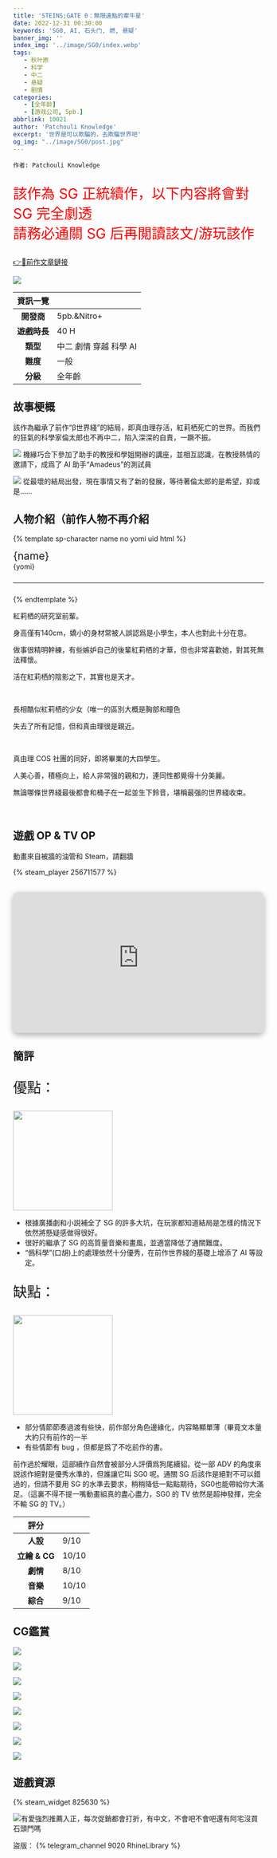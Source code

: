 ```yaml
---
title: 'STEINS;GATE 0：無限遠點的牽牛星'
date: 2022-12-31 00:30:00
keywords: 'SG0, AI, 石头门, 燃, 悬疑'
banner_img: ''
index_img: '../image/SG0/index.webp'
tags:
   - 秋叶原
   - 科学
   - 中二
   - 悬疑
   - 剧情
categories:
   - [全年龄]
   - [游戏公司, 5pb.]
abbrlink: 10021
author: 'Patchouli Knowledge'
excerpt: '世界是可以欺騙的，去欺騙世界吧'
og_img: "../image/SG0/post.jpg"
---
```


`作者: Patchouli Knowledge`

<style>
.heimu {
    display: inline-block;
    background-color: #25252533;
    color: transparent;
    text-shadow: none;
    border-radius: 8px;
    padding: 4px 8px;
    transition: all ease .2s;
}
.heimu:hover, .heimu:active,
.heimu:hover .heimu, .heimu:active .heimu {
    color: white !important;
}
.heimu:hover a, a:hover .heimu,
.heimu:active a, a:active .heimu {
    color: lightblue !important;
}
.heimu:hover .new, .heimu .new:hover, .new:hover .heimu,
.heimu:active .new, .heimu .new:active, .new:active .heimu {
    color: #BA0000 !important;
}
</style>



<p class="text-center" style="font-size: 200%">
  <span style="color:red;"   >該作為 SG 正統續作，以下内容將會對 SG 完全劇透</span><br>
  <span style="color:red;"   >請務必通關 SG 后再閲讀該文/游玩該作</span><br>
</p>

[👉🔗前作文章鏈接](/article/10020)

![](../image/SG0/post.jpg)

| 資訊一覽     |                  |
|:--------:|:---------------- |
| **開發商**  | 5pb.&Nitro+ |
| **遊戲時長** | 40 H          |
| **類型**   | 中二 劇情 穿越 科學 AI     |
| **難度**   | 一般            |
| **分級**   | 全年齡             |

## 故事梗概

該作為繼承了前作“β世界綫”的結局，即真由理存活，紅莉栖死亡的世界。而我們的狂氣的科學家倫太郎也不再中二，陷入深深的自責，一蹶不振。

![](../image/SG0/01.webp)
機緣巧合下參加了助手的教授和學姐開辦的講座，並相互認識，在教授熱情的邀請下，成爲了 AI 助手“Amadeus”的測試員

![](../image/SG0/02.webp)
從最壞的結局出發，現在事情又有了新的發展，等待著倫太郎的是希望，抑或是……
## 人物介紹（前作人物不再介紹

<style>
  .charname {
    font-size: 150%;
  }
  .namearea hr {
    margin: 1.5rem 0;
  }
  .sp-character img, .img-shade {
    filter: drop-shadow(0 0 6px #000c);
  }
  .sp-character {
    border-radius: 20px;
    overflow: hidden;
    box-shadow: 0 5px 11px 0 rgb(0 0 0 / 18%), 0 4px 15px 0 rgb(0 0 0 / 15%);

    /*-webkit-backdrop-filter: blur(1px);
    backdrop-filter: blur(1px);
    
    background-color: var(--chara-card-color);*/
    
    background-color: transparent;
    background-image: var(--this-bg);
    background-position: center;
    background-repeat: no-repeat;
    background-size: cover;

  }
  .sp-character .char-overlay {
    background-color: var(--chara-card-color);
    min-height: 450px;
    background-image: var(--right-bg);
    background-repeat: no-repeat;
    background-position: top 0px right calc(0px);
    background-size: 300px;

    margin: 0;
    padding: 0;
  }
  :root { /* 配色 */
    --chara-card-color: #ffffffcf;
  }
  [data-user-color-scheme='dark'] {
    --chara-card-color: #1a1a1aa6;
  }
  @media screen and (max-width: 800px) {
    .namearea hr {
      margin: 1rem 0;
    }
    .pc-left {
      -webkit-backdrop-filter: blur(3px);
      backdrop-filter: blur(3px);
      
      background: var(--chara-card-color);
      transition: opacity 0.3s;
    }
    .pc-left.touch {
      opacity: 0.1;
    }
    .sp-character {
     /*background: unset;*/
      /*-webkit-backdrop-filter: unset;
    backdrop-filter: unset;*/
    }
    .sp-character .char-overlay {
      min-height: 450px;
      background-size: contain;
      background-position: top 150px right 0px;
    }
    :root { /* 配色 */
      --chara-card-color: #ffffff87;
    }
    [data-user-color-scheme='dark'] {
      --chara-card-color: #1a1a1aa6;
    }
  }
</style>

{% template sp-character name no yomi uid html %}
<div class={`row sp-character ${uid}`} style={`--this-bg: url(../image/SG0/chars/bk.webp)`}>
  <div class="col-12 char-overlay row" style={`--right-bg: url(../image/SG0/chars/${no}.png)`}>
    <div class="pc-left col-12 col-md-8">
      <div class="namearea col-12 pt-2">
        <div class="charname font-serif font-weight-bold font-italic">
          {name}
        </div>
        <div class="yomi font-italic">
          {yomi}
        </div>
        <hr />
      </div>
      <div class="infoarea col-12" html={html}>
      </div>  
    </div>
  </div>  
</div>
{% endtemplate %}

<sp-character no=0 name="LabMem No.009:比屋定 真帆" yomi="CV: 矢作 紗友裏" uid="a">
  <p>
    紅莉栖的研究室前輩。<br>
  </p>
  <p>
    身高僅有140cm，嬌小的身材常被人誤認爲是小學生，本人也對此十分在意。<br>
  </p>
  <p>
    做事很精明幹練，有些嫉妒自己的後輩紅莉栖的才華，但也非常喜歡她，對其死無法釋懷。
  </p>
  <p>
    活在紅莉栖的陰影之下，其實也是天才。
  </p>
</sp-character>
<br>

<sp-character no=1 name="LabMem No.010:椎名 篝" yomi="CV: 潘 惠美" uid="a">
  <p>
    長相酷似紅莉栖的少女（唯一的區別大概是胸部和瞳色<br>
  </p>	
  <p>
    失去了所有記憶，但和真由理很是親近。<br>
  </p>
</sp-character>
<br>

<sp-character no=2 name="LabMem No.011:阿万音 由季" yomi="CV: 田村 由香里" uid="a">
  <p>
    真由理 COS 社團的同好，即將畢業的大四學生。<br>
  </p>
  <p>
    人美心善，積極向上，給人非常强的親和力，連同性都覺得十分美麗。<br>
  </p>
  <p>
    無論哪條世界綫最後都會和桶子在一起並生下鈴音，堪稱最强的世界綫收束。
  </p>
</sp-character>
<br>


## 遊戲 OP & TV OP

動畫來自被牆的油管和 Steam，請翻牆

{% steam_player 256711577 %}

<br>

<style>
  #y2b {
    box-shadow: 0 5px 11px 0 rgb(0 0 0 / 18%), 0 4px 15px 0 rgb(0 0 0 / 15%);
    border-radius: 10px;
    aspect-ratio: 16 / 9;
    /*height: 100%;*/
    width: 100%;
    background-color: transparent;
    background-image: url('../image/mona-loading.webp');
    background-size: 700px;
    background-repeat: no-repeat;
    background-position: center
  }
</style>
<iframe id='y2b' loading="lazy" src="https://www.youtube-nocookie.com/embed/9CUbbXTVZdw" title="YouTube video player" frameborder="0" allow="encrypted-media; picture-in-picture" allowfullscreen></iframe>

## 簡評


<div class="row align-items-center">
  <p class="col" style="font-size:200%;">優點：</p>
  <img class="align-right ml-auto bg-transparent" width="200px" src="../image/Atri/yes.webp" alt=""></img>
</div>

 * 根據廣播劇和小説補全了 SG 的許多大坑，在玩家都知道結局是怎樣的情況下依然將懸疑感做得很好。
 * 很好的繼承了 SG 的高質量音樂和畫風，並適當降低了通關難度。
 * “僞科學”(口胡)上的處理依然十分優秀，在前作世界綫的基礎上增添了 AI 等設定。
 
<div class="row align-items-center">
  <p class="col" style="font-size:200%;">缺點：</p>
  <img class="align-right ml-auto bg-transparent" width="200px" src="../image/Atri/no.webp" alt=""></img>
</div>

 * 部分情節節奏過渡有些快，前作部分角色邊緣化，内容略顯單薄（畢竟文本量大約只有前作的一半
 * 有些情節有 bug ，但都是爲了不吃前作的書。

前作過於耀眼，這部續作自然會被部分人評價爲狗尾續貂。從一部 ADV 的角度來説該作絕對是優秀水準的，但誰讓它叫 SG0 呢。通關 SG 后該作是絕對不可以錯過的，但請不要用 SG 的水準去要求，稍稍降低一點點期待，SG0也能帶給你大滿足。（這裏不得不提一嘴動畫組真的盡心盡力，SG0 的 TV 依然是超神發揮，完全不輸 SG 的 TV。）

| 評分        |      |
|:---------:|:----- |
| **人設**    | 9/10 |
| **立繪 & CG** | 10/10 |
| **劇情**    | 8/10 |
| **音樂**    | 10/10 |
| **綜合**    | 9/10 |



## CG鑑賞

![](../image/SG0/03.webp)

![](../image/SG0/04.webp)

![](../image/SG0/05.webp)

![](../image/SG0/06.webp)

![](../image/SG0/07.webp)

![](../image/SG0/08.webp)

![](../image/SG0/09.webp)

![](../image/SG0/10.webp)

## 遊戲資源

{% steam_widget 825630 %}

![有愛強烈推薦入正，每次促銷都會打折，有中文，不會吧不會吧還有阿宅沒買石頭門嗎](../image/SG0/steam.webp)

盜版： {% telegram_channel 9020 RhineLibrary %}


<style>
body {
    background: url('../image/SG0/back.webp') no-repeat fixed center;
    background-size: cover;
}
#banner {
    background: url('')!important;
    background-color: transparent!important;
}
#toc {
     background-color: rgba(0,0,0,0.5);
     padding: 20px 10px 20px 20px;
     border-radius: 10px;
}
.mask.flex-center {
	background-color: transparent!important;
}
</style>
<script>
  document.addEventListener("DOMContentLoaded", function(){
    let pclefts = document.querySelectorAll('.pc-left');
    pclefts.forEach((el) => {
      el.addEventListener('touchstart', function(){
        el.classList.add('touch');
      })
      el.addEventListener('touchend', function(){
        el.classList.remove('touch');
      })
    });
    //setTimeout(() => Fluid.utils.setTheme('light'), 1000)
  })
</script>
